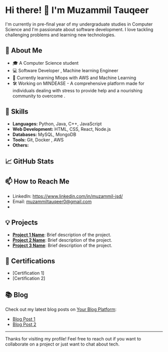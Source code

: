 # Hi there! 👋 I'm Muzammil Tauqeer

I'm currently in pre-final year of my undergraduate studies in Computer Science and I'm passionate about software development. I love tackling challenging problems and learning new technologies.

## 🚀 About Me

- 🎓 A Computer Science student
- 💻 Software Developer , Machine learning Engineer
- 🌱 Currently learning Mlops with AWS and Machine Learning
- 🛠️ Working on MINDEASE - A comprehensive platform made for individuals dealing with stress to provide help and a nourishing community to overcome .

## 🧰 Skills

- **Languages:** Python, Java, C++, JavaScript 
- **Web Development:** HTML, CSS, React, Node.js
- **Databases:** MySQL, MongoDB
- **Tools:** Git, Docker , AWS
- **Others:**

## 📈 GitHub Stats



## 📫 How to Reach Me

- LinkedIn: https://www.linkedin.com/in/muzammil-jsd/
- Email: muzammiltauqeer0@gmail.com
- 
## 💡 Projects

- **[Project 1 Name](https://github.com/yourusername/project1)**: Brief description of the project.
- **[Project 2 Name](https://github.com/yourusername/project2)**: Brief description of the project.
- **[Project 3 Name](https://github.com/yourusername/project3)**: Brief description of the project.

## 📜 Certifications

- [Certification 1]
- [Certification 2]

## 📚 Blog

Check out my latest blog posts on [Your Blog Platform](https://yourblog.com):

- [Blog Post 1](https://yourblog.com/post1)
- [Blog Post 2](https://yourblog.com/post2)

---

Thanks for visiting my profile! Feel free to reach out if you want to collaborate on a project or just want to chat about tech.

